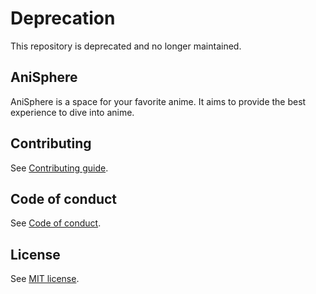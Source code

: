 
# Deprecation

This repository is deprecated and no longer maintained.

## AniSphere

AniSphere is a space for your favorite anime. It aims to provide the best experience to dive into anime.

## Contributing

See [Contributing guide](https://github.com/zetharionn/anisphere/blob/main/CONTRIBUTING.md).

## Code of conduct

See [Code of conduct](https://github.com/zetharionn/anisphere/blob/main/CODE_OF_CONDUCT.md).

## License

See [MIT license](https://github.com/zetharionn/anisphere/blob/main/LICENSE.md).
